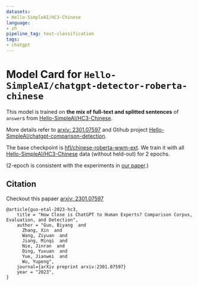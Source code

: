 ```yaml
---
datasets:
- Hello-SimpleAI/HC3-Chinese
language:
- zh
pipeline_tag: text-classification
tags:
- chatgpt
---
```


# Model Card for `Hello-SimpleAI/chatgpt-detector-roberta-chinese`

This model is trained on **the mix of full-text and splitted sentences** of `answer`s from [Hello-SimpleAI/HC3-Chinese](https://huggingface.co/datasets/Hello-SimpleAI/HC3-Chinese).

More details refer to [arxiv: 2301.07597](https://arxiv.org/abs/2301.07597) and Gtihub project [Hello-SimpleAI/chatgpt-comparison-detection](https://github.com/Hello-SimpleAI/chatgpt-comparison-detection).


The base checkpoint is [hfl/chinese-roberta-wwm-ext](https://huggingface.co/hfl/chinese-roberta-wwm-ext).
We train it with all [Hello-SimpleAI/HC3-Chinese](https://huggingface.co/datasets/Hello-SimpleAI/HC3-Chinese) data (without held-out) for 2 epochs.

(2-epoch is consistent with the experiments in [our paper](https://arxiv.org/abs/2301.07597).)

## Citation

Checkout this papaer [arxiv: 2301.07597](https://arxiv.org/abs/2301.07597)

```
@article{guo-etal-2023-hc3,
    title = "How Close is ChatGPT to Human Experts? Comparison Corpus, Evaluation, and Detection",
    author = "Guo, Biyang  and
      Zhang, Xin  and
      Wang, Ziyuan  and
      Jiang, Minqi  and
      Nie, Jinran  and
      Ding, Yuxuan  and
      Yue, Jianwei  and
      Wu, Yupeng",
    journal={arXiv preprint arxiv:2301.07597}
    year = "2023",
}
```